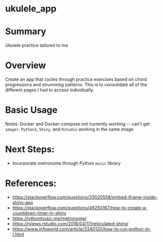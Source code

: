 # ukulele_app

# Summary

Ukulele practice tailored to me

# Overview

Create an app that cycles through practice exercises based on chord progressions and strumming patterns.  This is to consolidate all of the different pages I had to access individually.

# Basic Usage

Notes: Docker and Docker-compose not currently working -- can't get ```imager```, ```Python3```, ```Shiny```, and ```Rstudio``` working in the same image

# Next Steps: 

* Incorporate metronome through Python ```music``` library

# References:

* https://stackoverflow.com/questions/33020558/embed-iframe-inside-shiny-app
* https://stackoverflow.com/questions/49250167/how-to-create-a-countdown-timer-in-shiny
* https://jythonmusic.me/metronome/
* https://rviews.rstudio.com/2018/04/17/reticulated-shiny/
* https://www.infoworld.com/article/3340120/how-to-run-python-in-r.html


